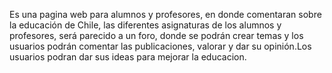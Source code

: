 Es una pagina web para alumnos y profesores, en donde comentaran sobre la educación de Chile, las diferentes asignaturas de los alumnos y profesores, será parecido a un foro, donde se podrán crear temas y los usuarios podrán comentar las publicaciones, valorar y dar su opinión.Los usuarios podran dar sus ideas para mejorar la educacion.
